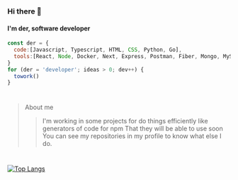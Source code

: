 ### Hi there 👋

#### I'm der, software developer

```js
const der = {
  code:[Javascript, Typescript, HTML, CSS, Python, Go],
  tools:[React, Node, Docker, Next, Express, Postman, Fiber, Mongo, MySql]
}
for (der = 'developer'; ideas > 0; dev++) {
  towork()
}
```
#
>About me
>> I'm working in some projects for do things efficiently like generators of code for npm 
>> That they will be able to use soon
>> You can see my repositories in my profile to know what else I do.
#
[![Top Langs](https://github-readme-stats.vercel.app/api/top-langs/?username=der56&layout=compact)](https://github.com/anuraghazra/github-readme-stats)
